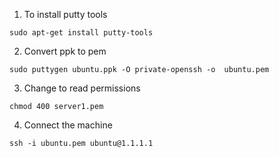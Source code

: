 1. To install putty tools
```
sudo apt-get install putty-tools
```
2. Convert ppk to pem
```
sudo puttygen ubuntu.ppk -O private-openssh -o  ubuntu.pem
```
3. Change to read permissions
```
chmod 400 server1.pem
```
4. Connect the machine
```
ssh -i ubuntu.pem ubuntu@1.1.1.1
```

